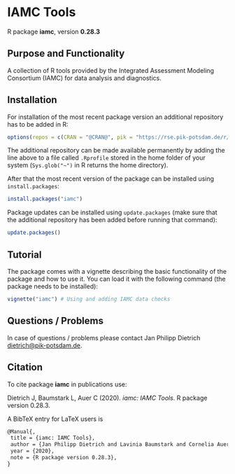 # IAMC Tools

R package **iamc**, version **0.28.3**

  

## Purpose and Functionality

A collection of R tools provided by the Integrated Assessment Modeling Consortium (IAMC) for data analysis and diagnostics. 


## Installation

For installation of the most recent package version an additional repository has to be added in R:

```r
options(repos = c(CRAN = "@CRAN@", pik = "https://rse.pik-potsdam.de/r/packages"))
```
The additional repository can be made available permanently by adding the line above to a file called `.Rprofile` stored in the home folder of your system (`Sys.glob("~")` in R returns the home directory).

After that the most recent version of the package can be installed using `install.packages`:

```r 
install.packages("iamc")
```

Package updates can be installed using `update.packages` (make sure that the additional repository has been added before running that command):

```r 
update.packages()
```

## Tutorial

The package comes with a vignette describing the basic functionality of the package and how to use it. You can load it with the following command (the package needs to be installed):

```r
vignette("iamc") # Using and adding IAMC data checks
```

## Questions / Problems

In case of questions / problems please contact Jan Philipp Dietrich <dietrich@pik-potsdam.de>.

## Citation

To cite package **iamc** in publications use:

Dietrich J, Baumstark L, Auer C (2020). _iamc: IAMC Tools_. R package
version 0.28.3.

A BibTeX entry for LaTeX users is

 ```latex
@Manual{,
  title = {iamc: IAMC Tools},
  author = {Jan Philipp Dietrich and Lavinia Baumstark and Cornelia Auer},
  year = {2020},
  note = {R package version 0.28.3},
}
```

